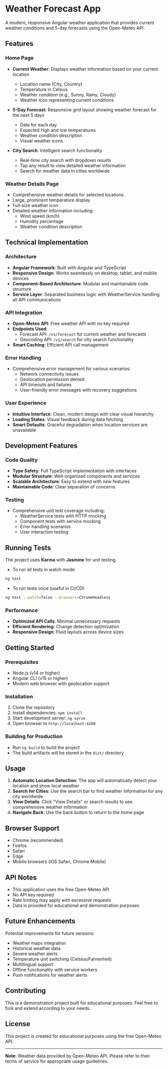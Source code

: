 # Weather Forecast App

A modern, responsive Angular weather application that provides current weather conditions and 5-day forecasts using the Open-Meteo API.

## Features

### Home Page
- **Current Weather**: Displays weather information based on your current location
  - Location name (City, Country)
  - Temperature in Celsius
  - Weather condition (e.g., Sunny, Rainy, Cloudy)
  - Weather icon representing current conditions

- **5-Day Forecast**: Responsive grid layout showing weather forecast for the next 5 days
  - Date for each day
  - Expected high and low temperatures
  - Weather condition description
  - Visual weather icons

- **City Search**: Intelligent search functionality
  - Real-time city search with dropdown results
  - Tap any result to view detailed weather information
  - Search for weather data in cities worldwide

### Weather Details Page
- Comprehensive weather details for selected locations
- Large, prominent temperature display
- Full-size weather icon
- Detailed weather information including:
  - Wind speed (km/h)
  - Humidity percentage
  - Weather condition description

## Technical Implementation

### Architecture
- **Angular Framework**: Built with Angular and TypeScript
- **Responsive Design**: Works seamlessly on desktop, tablet, and mobile devices
- **Component-Based Architecture**: Modular and maintainable code structure
- **Service Layer**: Separated business logic with WeatherService handling all API communications

### API Integration
- **Open-Meteo API**: Free weather API with no key required
- **Endpoints Used**:
  - Forecast API: `/v1/forecast` for current weather and forecasts
  - Geocoding API: `/v1/search` for city search functionality
- **Smart Caching**: Efficient API call management

### Error Handling
- Comprehensive error management for various scenarios:
  - Network connectivity issues
  - Geolocation permission denied
  - API timeouts and failures
  - User-friendly error messages with recovery suggestions

### User Experience
- **Intuitive Interface**: Clean, modern design with clear visual hierarchy
- **Loading States**: Visual feedback during data fetching
- **Smart Defaults**: Graceful degradation when location services are unavailable

## Development Features

### Code Quality
- **Type Safety**: Full TypeScript implementation with interfaces
- **Modular Structure**: Well-organized components and services
- **Scalable Architecture**: Easy to extend with new features
- **Maintainable Code**: Clear separation of concerns

### Testing
- Comprehensive unit test coverage including:
  - WeatherService tests with HTTP mocking
  - Component tests with service mocking
  - Error handling scenarios
  - User interaction testing

## Running Tests

The project uses **Karma** with **Jasmine** for unit testing.

- To run all tests in watch mode:

```bash
ng test
```

- To run tests once (useful in CI/CD):
```bash
ng test --watch=false --browsers=ChromeHeadless
```

### Performance
- **Optimized API Calls**: Minimal unnecessary requests
- **Efficient Rendering**: Change detection optimization
- **Responsive Design**: Fluid layouts across device sizes

## Getting Started

### Prerequisites
- Node.js (v14 or higher)
- Angular CLI (v15 or higher)
- Modern web browser with geolocation support

### Installation
1. Clone the repository
2. Install dependencies: `npm install`
3. Start development server: `ng serve`
4. Open browser to `http://localhost:4200`

### Building for Production
- Run `ng build` to build the project
- The build artifacts will be stored in the `dist/` directory

## Usage

1. **Automatic Location Detection**: The app will automatically detect your location and show local weather
2. **Search for Cities**: Use the search bar to find weather information for any city worldwide
3. **View Details**: Click "View Details" or search results to see comprehensive weather information
4. **Navigate Back**: Use the back button to return to the home page

## Browser Support

- Chrome (recommended)
- Firefox
- Safari
- Edge
- Mobile browsers (iOS Safari, Chrome Mobile)

## API Notes

- This application uses the free Open-Meteo API
- No API key required
- Rate limiting may apply with excessive requests
- Data is provided for educational and demonstration purposes

## Future Enhancements

Potential improvements for future versions:
- Weather maps integration
- Historical weather data
- Severe weather alerts
- Temperature unit switching (Celsius/Fahrenheit)
- Multilingual support
- Offline functionality with service workers
- Push notifications for weather alerts

## Contributing

This is a demonstration project built for educational purposes. Feel free to fork and extend according to your needs.

## License

This project is created for educational purposes using the free Open-Meteo API.

---

**Note**: Weather data provided by Open-Meteo API. Please refer to their terms of service for appropriate usage guidelines.
